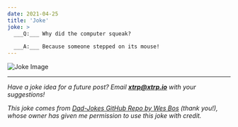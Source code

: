 ```yaml
---
date: 2021-04-25
title: 'Joke'
joke: >
  ___Q:___ Why did the computer squeak?
  
  ___A:___ Because someone stepped on its mouse!
---
```


![Joke Image](https://private.xtrp.io/projects/DailyDeveloperJokes/public_image_server/images/5e1258cecd22f.png)

---
*Have a joke idea for a future post? Email **[xtrp@xtrp.io](mailto:xtrp@xtrp.io)** with your suggestions!*

*This joke comes from [Dad-Jokes GitHub Repo by Wes Bos](https://github.com/wesbos/dad-jokes) (thank you!), whose owner has given me permission to use this joke with credit.*

<!-- 
Joke text:
**Q:** Why did the computer squeak?

**A:** Because someone stepped on its mouse!
 -->

